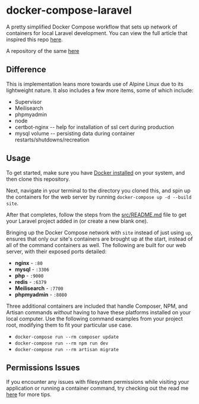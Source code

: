 # docker-compose-laravel

A pretty simplified Docker Compose workflow that sets up network of containers for local Laravel development. You can view the full article that inspired this repo [here](https://dev.to/aschmelyun/the-beauty-of-docker-for-local-laravel-development-13c0).

A repository of the same [here](https://github.com/aschmelyun/docker-compose-laravel)

## Difference

This is implementation leans more towards use of Alpine Linux due to its lightweight nature.
It also includes a few more items, some of which include:

- Supervisor
- Meilisearch
- phpmyadmin
- node
- certbot-nginx -- help for installation of ssl cert during production
- mysql volume -- persisting data during container restarts/shutdowns/recreation

## Usage

To get started, make sure you have [Docker installed](https://docs.docker.com/docker-for-mac/install/) on your system, and then clone this repository.

Next, navigate in your terminal to the directory you cloned this, and spin up the containers for the web server by running `docker-compose up -d --build site`.

After that completes, follow the steps from the [src/README.md](src/README.md) file to get your Laravel project added in (or create a new blank one).

Bringing up the Docker Compose network with `site` instead of just using `up`, ensures that only our site's containers are brought up at the start, instead of all of the command containers as well. The following are built for our web server, with their exposed ports detailed:

- **nginx** - `:80`
- **mysql** - `:3306`
- **php** - `:9000`
- **redis** - `:6379`
- **Meilisearch** - `:7700`
- **phpmyadmin** - `:8080`

Three additional containers are included that handle Composer, NPM, and Artisan commands _without_ having to have these platforms installed on your local computer. Use the following command examples from your project root, modifying them to fit your particular use case.

- `docker-compose run --rm composer update`
- `docker-compose run --rm npm run dev`
- `docker-compose run --rm artisan migrate`

## Permissions Issues

If you encounter any issues with filesystem permissions while visiting your application or running a container command, try checking out the read me [here](https://github.com/aschmelyun/docker-compose-laravel) for more tips.
